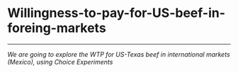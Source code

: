 # Willingness-to-pay-for-US-beef-in-foreing-markets
***
*We are going to explore the WTP for US-Texas beef in international markets (Mexico), using Choice Experiments*
